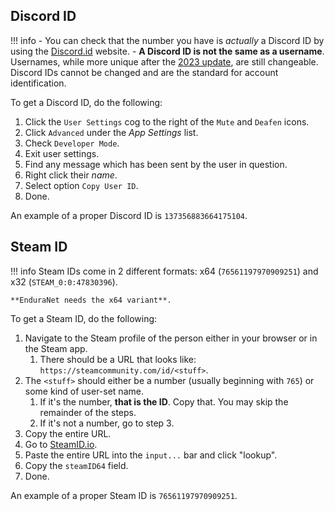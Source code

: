 ## Discord ID
!!! info
    - You can check that the number you have is *actually* a Discord ID by using the [Discord.id](https://discord.id) website.
    - **A Discord ID is not the same as a username**. Usernames, while more unique after the [2023 update](https://discord.com/blog/usernames), are still changeable. Discord IDs cannot be changed and are the standard for account identification.

To get a Discord ID, do the following:

1. Click the `User Settings` cog to the right of the `Mute` and `Deafen` icons.
2. Click `Advanced` under the *App Settings* list.
3. Check `Developer Mode`.
4. Exit user settings.
5. Find any message which has been sent by the user in question.
6. Right click their *name*.
7. Select option `Copy User ID`.
8. Done.

An example of a proper Discord ID is `137356883664175104`.

## Steam ID
!!! info
    Steam IDs come in 2 different formats: x64 (`76561197970909251`) and x32 (`STEAM_0:0:47830396`). 
    
    **EnduraNet needs the x64 variant**.

To get a Steam ID, do the following:

1. Navigate to the Steam profile of the person either in your browser or in the Steam app.
    1. There should be a URL that looks like: `https://steamcommunity.com/id/<stuff>`.
2. The `<stuff>` should either be a number (usually beginning with `765`) or some kind of user-set name.
    1. If it's the number, **that is the ID**. Copy that. You may skip the remainder of the steps.
    2. If it's not a number, go to step 3.
3. Copy the entire URL.
4. Go to [SteamID.io](https://steamid.io/lookup/).
5. Paste the entire URL into the `input...` bar and click "lookup".
6. Copy the `steamID64` field.
7. Done.

An example of a proper Steam ID is `76561197970909251`.
